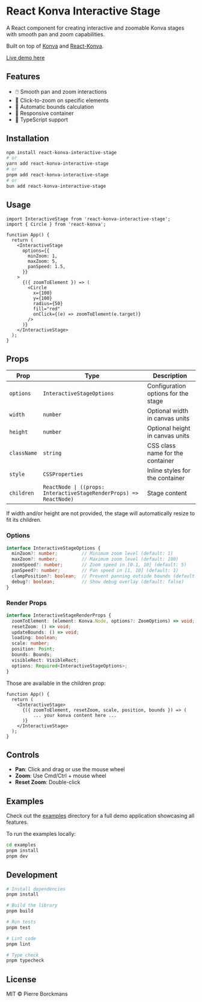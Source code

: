 # React Konva Interactive Stage

A React component for creating interactive and zoomable Konva stages with smooth pan and zoom capabilities.

Built on top of [Konva](https://konvajs.org/) and [React-Konva](https://react-konva.js.org/).

[Live demo here](react-konva-interactive-stage.up.railway.app)

## Features

- 🖱️ Smooth pan and zoom interactions
- 🎯 Click-to-zoom on specific elements
- 🔄 Automatic bounds calculation
- 📱 Responsive container
- 🎯 TypeScript support

## Installation

```bash
npm install react-konva-interactive-stage
# or
yarn add react-konva-interactive-stage
# or
pnpm add react-konva-interactive-stage
# or
bun add react-konva-interactive-stage
```

## Usage

```tsx
import InteractiveStage from 'react-konva-interactive-stage';
import { Circle } from 'react-konva';

function App() {
  return (
    <InteractiveStage
      options={{
        minZoom: 1,
        maxZoom: 5,
        panSpeed: 1.5,
      }}
    >
      {({ zoomToElement }) => (
        <Circle
          x={100}
          y={100}
          radius={50}
          fill="red"
          onClick={(e) => zoomToElement(e.target)}
        />
      )}
    </InteractiveStage>
  );
}
```

## Props

| Prop | Type | Description |
|------|------|-------------|
| `options` | `InteractiveStageOptions` | Configuration options for the stage |
| `width` | `number` | Optional width in canvas units |
| `height` | `number` | Optional height in canvas units |
| `className` | `string` | CSS class name for the container |
| `style` | `CSSProperties` | Inline styles for the container |
| `children` | `ReactNode \| ((props: InteractiveStageRenderProps) => ReactNode)` | Stage content |

If width and/or height are not provided, the stage will automatically resize to fit its children.

### Options

```typescript
interface InteractiveStageOptions {
  minZoom?: number;         // Minimum zoom level (default: 1)
  maxZoom?: number;         // Maximum zoom level (default: 100)
  zoomSpeed?: number;       // Zoom speed in [0.1, 10] (default: 5)
  panSpeed?: number;        // Pan speed in [1, 10] (default: 1)
  clampPosition?: boolean;  // Prevent panning outside bounds (default: true)
  debug?: boolean;          // Show debug overlay (default: false)
}
```

### Render Props

```typescript
interface InteractiveStageRenderProps {
  zoomToElement: (element: Konva.Node, options?: ZoomOptions) => void;
  resetZoom: () => void; 
  updateBounds: () => void;
  loading: boolean;
  scale: number;
  position: Point;
  bounds: Bounds;
  visibleRect: VisibleRect;
  options: Required<InteractiveStageOptions>;
}
```

Those are available in the children prop:
```tsx
function App() {
  return (
    <InteractiveStage>
      {({ zoomToElement, resetZoom, scale, position, bounds }) => (
          ... your konva content here ...
      )}
    </InteractiveStage>
  );
}
```

## Controls

- **Pan**: Click and drag or use the mouse wheel
- **Zoom**: Use Cmd/Ctrl + mouse wheel
- **Reset Zoom**: Double-click

## Examples

Check out the [examples](./examples) directory for a full demo application showcasing all features.

To run the examples locally:

```bash
cd examples
pnpm install
pnpm dev
```

## Development

```bash
# Install dependencies
pnpm install

# Build the library
pnpm build

# Run tests
pnpm test

# Lint code
pnpm lint

# Type check
pnpm typecheck
```

## License

MIT © Pierre Borckmans

